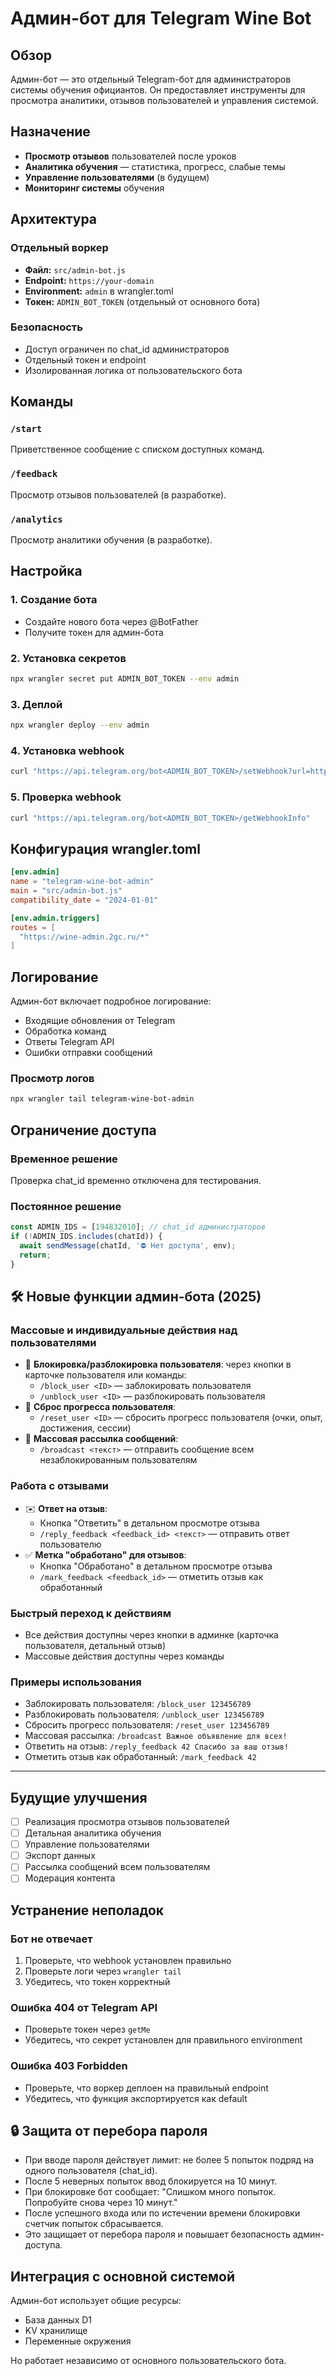 # Админ-бот для Telegram Wine Bot

## Обзор

Админ-бот — это отдельный Telegram-бот для администраторов системы обучения официантов. Он предоставляет инструменты для просмотра аналитики, отзывов пользователей и управления системой.

## Назначение

- **Просмотр отзывов** пользователей после уроков
- **Аналитика обучения** — статистика, прогресс, слабые темы
- **Управление пользователями** (в будущем)
- **Мониторинг системы** обучения

## Архитектура

### Отдельный воркер
- **Файл:** `src/admin-bot.js`
- **Endpoint:** `https://your-domain`
- **Environment:** `admin` в wrangler.toml
- **Токен:** `ADMIN_BOT_TOKEN` (отдельный от основного бота)

### Безопасность
- Доступ ограничен по chat_id администраторов
- Отдельный токен и endpoint
- Изолированная логика от пользовательского бота

## Команды

### `/start`
Приветственное сообщение с списком доступных команд.

### `/feedback`
Просмотр отзывов пользователей (в разработке).

### `/analytics`
Просмотр аналитики обучения (в разработке).

## Настройка

### 1. Создание бота
- Создайте нового бота через @BotFather
- Получите токен для админ-бота

### 2. Установка секретов
```bash
npx wrangler secret put ADMIN_BOT_TOKEN --env admin
```

### 3. Деплой
```bash
npx wrangler deploy --env admin
```

### 4. Установка webhook
```bash
curl "https://api.telegram.org/bot<ADMIN_BOT_TOKEN>/setWebhook?url=https://your-domain"
```

### 5. Проверка webhook
```bash
curl "https://api.telegram.org/bot<ADMIN_BOT_TOKEN>/getWebhookInfo"
```

## Конфигурация wrangler.toml

```toml
[env.admin]
name = "telegram-wine-bot-admin"
main = "src/admin-bot.js"
compatibility_date = "2024-01-01"

[env.admin.triggers]
routes = [
  "https://wine-admin.2gc.ru/*"
]
```

## Логирование

Админ-бот включает подробное логирование:
- Входящие обновления от Telegram
- Обработка команд
- Ответы Telegram API
- Ошибки отправки сообщений

### Просмотр логов
```bash
npx wrangler tail telegram-wine-bot-admin
```

## Ограничение доступа

### Временное решение
Проверка chat_id временно отключена для тестирования.

### Постоянное решение
```javascript
const ADMIN_IDS = [194832010]; // chat_id администраторов
if (!ADMIN_IDS.includes(chatId)) {
  await sendMessage(chatId, '⛔️ Нет доступа', env);
  return;
}
```

## 🛠️ Новые функции админ-бота (2025)

### Массовые и индивидуальные действия над пользователями
- 🚫 **Блокировка/разблокировка пользователя**: через кнопки в карточке пользователя или команды:
  - `/block_user <ID>` — заблокировать пользователя
  - `/unblock_user <ID>` — разблокировать пользователя
- 🔄 **Сброс прогресса пользователя**:
  - `/reset_user <ID>` — сбросить прогресс пользователя (очки, опыт, достижения, сессии)
- 📢 **Массовая рассылка сообщений**:
  - `/broadcast <текст>` — отправить сообщение всем незаблокированным пользователям

### Работа с отзывами
- ✉️ **Ответ на отзыв**:
  - Кнопка "Ответить" в детальном просмотре отзыва
  - `/reply_feedback <feedback_id> <текст>` — отправить ответ пользователю
- ✅ **Метка "обработано" для отзывов**:
  - Кнопка "Обработано" в детальном просмотре отзыва
  - `/mark_feedback <feedback_id>` — отметить отзыв как обработанный

### Быстрый переход к действиям
- Все действия доступны через кнопки в админке (карточка пользователя, детальный отзыв)
- Массовые действия доступны через команды

### Примеры использования

- Заблокировать пользователя: `/block_user 123456789`
- Разблокировать пользователя: `/unblock_user 123456789`
- Сбросить прогресс пользователя: `/reset_user 123456789`
- Массовая рассылка: `/broadcast Важное объявление для всех!`
- Ответить на отзыв: `/reply_feedback 42 Спасибо за ваш отзыв!`
- Отметить отзыв как обработанный: `/mark_feedback 42`

---

## Будущие улучшения

- [ ] Реализация просмотра отзывов пользователей
- [ ] Детальная аналитика обучения
- [ ] Управление пользователями
- [ ] Экспорт данных
- [ ] Рассылка сообщений всем пользователям
- [ ] Модерация контента

## Устранение неполадок

### Бот не отвечает
1. Проверьте, что webhook установлен правильно
2. Проверьте логи через `wrangler tail`
3. Убедитесь, что токен корректный

### Ошибка 404 от Telegram API
- Проверьте токен через `getMe`
- Убедитесь, что секрет установлен для правильного environment

### Ошибка 403 Forbidden
- Проверьте, что воркер деплоен на правильный endpoint
- Убедитесь, что функция экспортируется как default

## 🔒 Защита от перебора пароля

- При вводе пароля действует лимит: не более 5 попыток подряд на одного пользователя (chat_id).
- После 5 неверных попыток ввод блокируется на 10 минут.
- При блокировке бот сообщает: "Слишком много попыток. Попробуйте снова через 10 минут."
- После успешного входа или по истечении времени блокировки счетчик попыток сбрасывается.
- Это защищает от перебора пароля и повышает безопасность админ-доступа.

## Интеграция с основной системой

Админ-бот использует общие ресурсы:
- База данных D1
- KV хранилище
- Переменные окружения

Но работает независимо от основного пользовательского бота. 